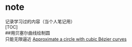 # note
记录学习过的内容（当个人笔记用）  
[TOC]  
##用贝塞尔曲线绘制圆  
只能无限逼近
[Approximate a circle with cubic Bézier curves](./note001.md)    
